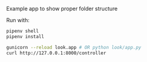 Example app to show proper folder structure

Run with:

```bash
pipenv shell
pipenv install

gunicorn --reload look.app # OR python look/app.py
curl http://127.0.0.1:8000/controller
```